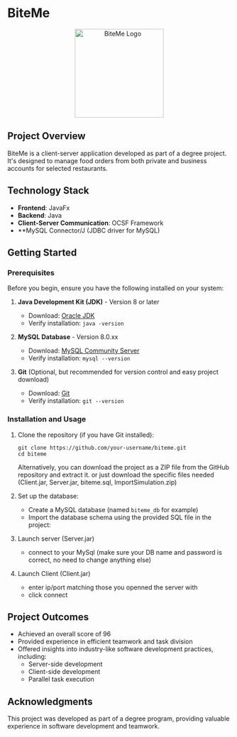 # BiteMe
<p align="center">
  <img src="https://i.imgur.com/EXAMPLE.png](https://github.com/user-attachments/assets/3853b632-c2da-4e3f-a768-fbcad23f0120" alt="BiteMe Logo" width="200"/>
</p>

## Project Overview
BiteMe is a client-server application developed as part of a degree project. It's designed to manage food orders from both private and business accounts for selected restaurants.

## Technology Stack
- **Frontend**: JavaFx
- **Backend**: Java
- **Client-Server Communication**: OCSF Framework
- **MySQL Connector/J (JDBC driver for MySQL)

## Getting Started

### Prerequisites

Before you begin, ensure you have the following installed on your system:

1. **Java Development Kit (JDK)** - Version 8 or later
   - Download: [Oracle JDK](https://www.oracle.com/java/technologies/javase-jdk11-downloads.html)
   - Verify installation: `java -version`

2. **MySQL Database** - Version 8.0.xx
   - Download: [MySQL Community Server](https://dev.mysql.com/downloads/mysql/)
   - Verify installation: `mysql --version`

3. **Git** (Optional, but recommended for version control and easy project download)
   - Download: [Git](https://git-scm.com/downloads)
   - Verify installation: `git --version`

### Installation and Usage

1. Clone the repository (if you have Git installed):
   ```
   git clone https://github.com/your-username/biteme.git
   cd biteme
   ```
   Alternatively, you can download the project as a ZIP file from the GitHub repository and extract it.
   or just download the specific files needed (Client.jar, Server.jar, biteme.sql, ImportSimulation.zip)

3. Set up the database:
   - Create a MySQL database (named `biteme_db` for example)
   - Import the database schema using the provided SQL file in the project:

4. Launch server (Server.jar)
   - connect to your MySql (make sure your DB name and password is correct, no need to change anything else)

5. Launch Client (Client.jar)
   - enter ip/port matching those you openned the server with
   - click connect


## Project Outcomes
- Achieved an overall score of 96
- Provided experience in efficient teamwork and task division
- Offered insights into industry-like software development practices, including:
  - Server-side development
  - Client-side development
  - Parallel task execution

## Acknowledgments
This project was developed as part of a degree program, providing valuable experience in software development and teamwork.
